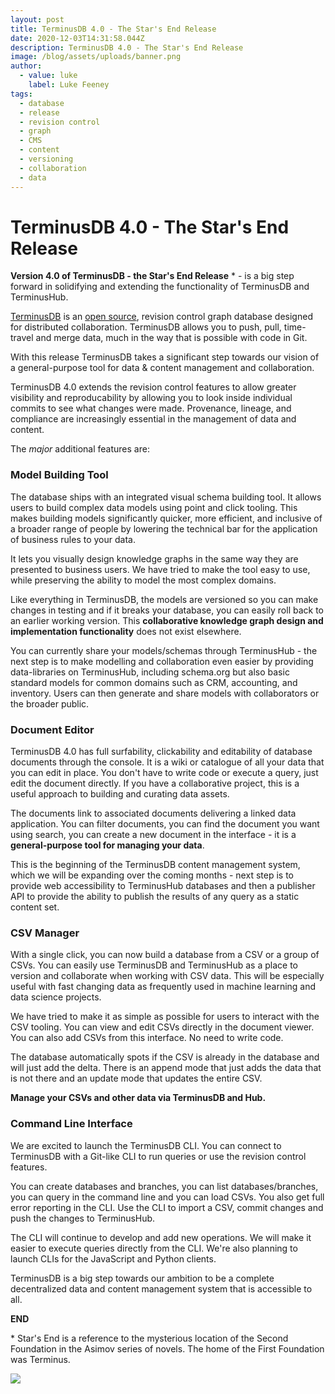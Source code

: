 ```yaml
---
layout: post
title: TerminusDB 4.0 - The Star's End Release
date: 2020-12-03T14:31:58.044Z
description: TerminusDB 4.0 - The Star's End Release
image: /blog/assets/uploads/banner.png
author:
  - value: luke
    label: Luke Feeney
tags:
  - database
  - release
  - revision control
  - graph
  - CMS
  - content
  - versioning
  - collaboration
  - data
---
```

# TerminusDB 4.0 - The Star's End Release

**Version 4.0 of TerminusDB - the Star's End Release** * - is a big step forward in solidifying and extending the functionality of TerminusDB and TerminusHub.

[TerminusDB](https://terminusdb.com/) is an [open source](https://github.com/terminusdb/terminusdb), revision control graph database designed for distributed collaboration. TerminusDB allows you to push, pull, time-travel and merge data, much in the way that is possible with code in Git.

With this release TerminusDB takes a significant step towards our vision of a general-purpose tool for data & content management and collaboration.

TerminusDB 4.0 extends the revision control features to allow greater visibility and reproducability by allowing you to look inside individual commits to see what changes were made. Provenance, lineage, and compliance are increasingly essential in the management of data and content. 

The *major* additional features are:

### Model Building Tool

The database ships with an integrated visual schema building tool. It allows users to build complex data models using point and click tooling. This makes building models significantly quicker, more efficient, and inclusive of a broader range of people by lowering the technical bar for the application of business rules to your data. 

It lets you visually design knowledge graphs in the same way they are presented to business users. We have tried to make the tool easy to use, while preserving the ability to model the most complex domains. 

Like everything in TerminusDB, the models are versioned so you can make changes in testing and if it breaks your database, you can easily roll back to an earlier working version. This **collaborative knowledge graph design and implementation functionality** does not exist elsewhere. 

You can currently share your models/schemas through TerminusHub - the next step is to make modelling and collaboration even easier by providing data-libraries on TerminusHub, including schema.org but also basic standard models for common domains such as CRM, accounting, and inventory. Users can then generate and share models with collaborators or the broader public.

### Document Editor

TerminusDB 4.0 has full surfability, clickability and editability of database documents through the console. It is a wiki or catalogue of all your data that you can edit in place. You don't have to write code or execute a query, just edit the document directly. If you have a collaborative project, this is a useful approach to building and curating data assets.

The documents link to associated documents delivering a linked data application. You can filter documents, you can find the document you want using search, you can create a new document in the interface - it is a **general-purpose tool for managing your data**.

This is the beginning of the TerminusDB content management system, which we will be expanding over the coming months - next step is to provide web accessibility to TerminusHub databases and then a publisher API to provide the ability to publish the results of any query as a static content set.

### CSV Manager

With a single click, you can now build a database from a CSV or a group of CSVs. You can easily use TerminusDB and TerminusHub as a place to version and collaborate when working with CSV data. This will be especially useful with fast changing data as frequently used in machine learning and data science projects.

We have tried to make it as simple as possible for users to interact with the CSV tooling. You can view and edit CSVs directly in the document viewer. You can also add CSVs from this interface. No need to write code.

The database automatically spots if the CSV is already in the database and will just add the delta. There is an append mode that just adds the data that is not there and an update mode that updates the entire CSV.

**Manage your CSVs and other data via TerminusDB and Hub.**

### Command Line Interface

We are excited to launch the TerminusDB CLI. You can connect to TerminusDB with a Git-like CLI to run queries or use the revision control features. 

You can create databases and branches, you can list databases/branches, you can query in the command line and you can load CSVs. You also get full error reporting in the CLI. Use the CLI to import a CSV, commit changes and push the changes to TerminusHub.

The CLI will continue to develop and add new operations. We will make it easier to execute queries directly from the CLI. We're also planning to launch CLIs for the JavaScript and Python clients.



TerminusDB is a big step towards our ambition to be a complete decentralized data and content management system that is accessible to all. 

**END**

\* Star's End is a reference to the mysterious location of the Second Foundation in the Asimov series of novels. The home of the First Foundation was Terminus.  

![](/blog/assets/uploads/4.0_2.png)